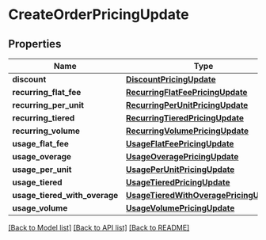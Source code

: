 # CreateOrderPricingUpdate

## Properties
Name | Type | Description | Notes
------------ | ------------- | ------------- | -------------
**discount** | [**DiscountPricingUpdate**](DiscountPricingUpdate.md) |  | [optional] 
**recurring_flat_fee** | [**RecurringFlatFeePricingUpdate**](RecurringFlatFeePricingUpdate.md) |  | [optional] 
**recurring_per_unit** | [**RecurringPerUnitPricingUpdate**](RecurringPerUnitPricingUpdate.md) |  | [optional] 
**recurring_tiered** | [**RecurringTieredPricingUpdate**](RecurringTieredPricingUpdate.md) |  | [optional] 
**recurring_volume** | [**RecurringVolumePricingUpdate**](RecurringVolumePricingUpdate.md) |  | [optional] 
**usage_flat_fee** | [**UsageFlatFeePricingUpdate**](UsageFlatFeePricingUpdate.md) |  | [optional] 
**usage_overage** | [**UsageOveragePricingUpdate**](UsageOveragePricingUpdate.md) |  | [optional] 
**usage_per_unit** | [**UsagePerUnitPricingUpdate**](UsagePerUnitPricingUpdate.md) |  | [optional] 
**usage_tiered** | [**UsageTieredPricingUpdate**](UsageTieredPricingUpdate.md) |  | [optional] 
**usage_tiered_with_overage** | [**UsageTieredWithOveragePricingUpdate**](UsageTieredWithOveragePricingUpdate.md) |  | [optional] 
**usage_volume** | [**UsageVolumePricingUpdate**](UsageVolumePricingUpdate.md) |  | [optional] 

[[Back to Model list]](../README.md#documentation-for-models) [[Back to API list]](../README.md#documentation-for-api-endpoints) [[Back to README]](../README.md)



